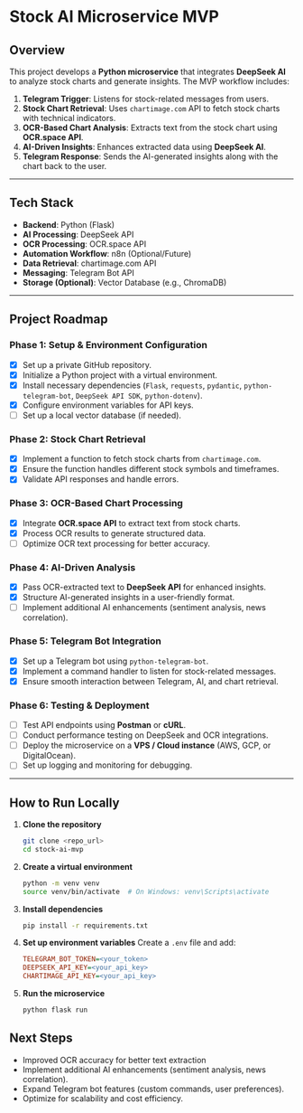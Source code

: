 
# Stock AI Microservice MVP

## Overview
This project develops a **Python microservice** that integrates **DeepSeek AI** to analyze stock charts and generate insights. The MVP workflow includes:

1. **Telegram Trigger**: Listens for stock-related messages from users.  
2. **Stock Chart Retrieval**: Uses `chartimage.com` API to fetch stock charts with technical indicators.  
3. **OCR-Based Chart Analysis**: Extracts text from the stock chart using **OCR.space API**.  
4. **AI-Driven Insights**: Enhances extracted data using **DeepSeek AI**.  
5. **Telegram Response**: Sends the AI-generated insights along with the chart back to the user.

---

## Tech Stack
- **Backend**: Python (Flask)
- **AI Processing**: DeepSeek API
- **OCR Processing**: OCR.space API
- **Automation Workflow**: n8n (Optional/Future)
- **Data Retrieval**: chartimage.com API
- **Messaging**: Telegram Bot API
- **Storage (Optional)**: Vector Database (e.g., ChromaDB)

---

## Project Roadmap

### Phase 1: Setup & Environment Configuration
- [x] Set up a private GitHub repository.
- [x] Initialize a Python project with a virtual environment.
- [x] Install necessary dependencies (`Flask`, `requests`, `pydantic`, `python-telegram-bot`, `DeepSeek API SDK`, `python-dotenv`).
- [x] Configure environment variables for API keys.
- [ ] Set up a local vector database (if needed).

### Phase 2: Stock Chart Retrieval
- [x] Implement a function to fetch stock charts from `chartimage.com`.
- [x] Ensure the function handles different stock symbols and timeframes.
- [x] Validate API responses and handle errors.

### Phase 3: OCR-Based Chart Processing
- [x] Integrate **OCR.space API** to extract text from stock charts.
- [x] Process OCR results to generate structured data.
- [ ] Optimize OCR text processing for better accuracy.

### Phase 4: AI-Driven Analysis
- [x] Pass OCR-extracted text to **DeepSeek API** for enhanced insights.
- [x] Structure AI-generated insights in a user-friendly format.
- [ ] Implement additional AI enhancements (sentiment analysis, news correlation).

### Phase 5: Telegram Bot Integration
- [x] Set up a Telegram bot using `python-telegram-bot`.
- [x] Implement a command handler to listen for stock-related messages.
- [x] Ensure smooth interaction between Telegram, AI, and chart retrieval.

### Phase 6: Testing & Deployment
- [ ] Test API endpoints using **Postman** or **cURL**.
- [ ] Conduct performance testing on DeepSeek and OCR integrations.
- [ ] Deploy the microservice on a **VPS / Cloud instance** (AWS, GCP, or DigitalOcean).
- [ ] Set up logging and monitoring for debugging.

---

## How to Run Locally

1. **Clone the repository**
   ```sh
   git clone <repo_url>
   cd stock-ai-mvp
   ```

2. **Create a virtual environment**
   ```sh
   python -m venv venv
   source venv/bin/activate  # On Windows: venv\Scripts\activate
   ```

3. **Install dependencies**
   ```sh
   pip install -r requirements.txt
   ```

4. **Set up environment variables**
   Create a `.env` file and add:
   ```ini
   TELEGRAM_BOT_TOKEN=<your_token>
   DEEPSEEK_API_KEY=<your_api_key>
   CHARTIMAGE_API_KEY=<your_api_key>
   ```

5. **Run the microservice**
   ```sh
   python flask run
   ```

## Next Steps
- Improved OCR accuracy for better text extraction
- Implement additional AI enhancements (sentiment analysis, news correlation).
- Expand Telegram bot features (custom commands, user preferences).
- Optimize for scalability and cost efficiency.
```

